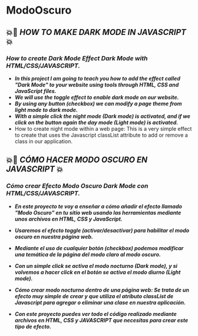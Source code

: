 # ModoOscuro

## 💥🚀 **_HOW TO MAKE DARK MODE IN JAVASCRIPT_** 💥

### **_How to create Dark Mode Effect Dark Mode with HTML/CSS/JAVASCRIPT._**

- **_In this project I am going to teach you how to add the effect called "Dark Mode" to your website using tools through HTML, CSS and JavaScript files._**
- **_We will use the toggle effect to enable dark mode on our website._**
- **_By using any button (checkbox) we can modify a page theme from light mode to dark mode._**
- **_With a simple click the night mode (Dark mode) is activated, and if we click on the button again the day mode (Light mode) is activated._**
- How to create night mode within a web page: This is a very simple effect to create that uses the Javascript classList attribute to add or remove a class in our application.

## 💥🚀 **_CÓMO HACER MODO OSCURO EN JAVASCRIPT_** 💥 

### **_Cómo crear Efecto Modo Oscuro Dark Mode con HTML/CSS/JAVASCRIPT._**

- **_En este proyecto te voy a enseñar a cómo añadir el efecto llamado "Modo Oscuro" en tu sitio web usando las herramientas mediante unos archivos en HTML, CSS y JavaScript._**
- **_Usaremos el efecto toggle (activar/desactivar) para habilitar el modo oscuro en nuestra página web._**

- **_Mediante el uso de cualquier botón (checkbox) podemos modificar una temática de la página del modo claro al modo oscuro._**
- **_Con un simple click se activa el modo nocturno (Dark mode), y si volvemos a hacer click en el botón se activa el modo diurno (Light mode)._**

- **_Cómo crear modo nocturno dentro de una página web: Se trata de un efecto muy simple de crear y que utiliza el atributo classList de Javascript para agregar o eliminar una clase en nuestra aplicación._**
- **_Con este proyecto puedes ver todo el código realizado mediante archivos en HTML, CSS y JAVASCRIPT que necesitas para crear este tipo de efecto._**
